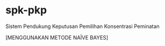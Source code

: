# spk-pkp
Sistem Pendukung Keputusan Pemilihan Konsentrasi Peminatan

[MENGGUNAKAN METODE NAÏVE BAYES]

